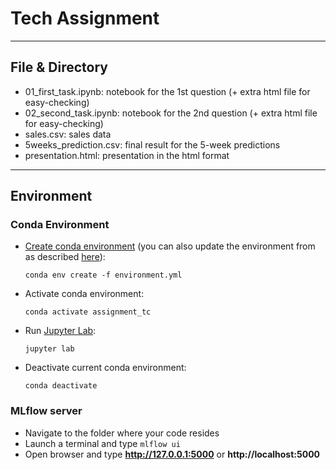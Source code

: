 # Tech Assignment

---
## File & Directory

+ 01_first_task.ipynb: notebook for the 1st question (+ extra html file for easy-checking)
+ 02_second_task.ipynb: notebook for the 2nd question (+ extra html file for easy-checking)
+ sales.csv: sales data
+ 5weeks_prediction.csv: final result for the 5-week predictions
+ presentation.html: presentation in the html format


---
## Environment

### Conda Environment

- [Create conda environment](https://docs.conda.io/projects/conda/en/latest/user-guide/tasks/manage-environments.html) (you can also update the environment from as described [here](https://docs.conda.io/projects/conda/en/latest/user-guide/tasks/manage-environments.html#updating-an-environment)):

  `conda env create -f environment.yml`

- Activate conda environment:

  `conda activate assignment_tc`

- Run [Jupyter Lab](https://jupyterlab.readthedocs.io/en/stable/index.html#):

  `jupyter lab`

- Deactivate current conda environment:

  `conda deactivate`


### MLflow server

- Navigate to the folder where your code resides
- Launch a terminal and type `mlflow ui`
- Open browser and type **http://127.0.0.1:5000** or **http://localhost:5000**